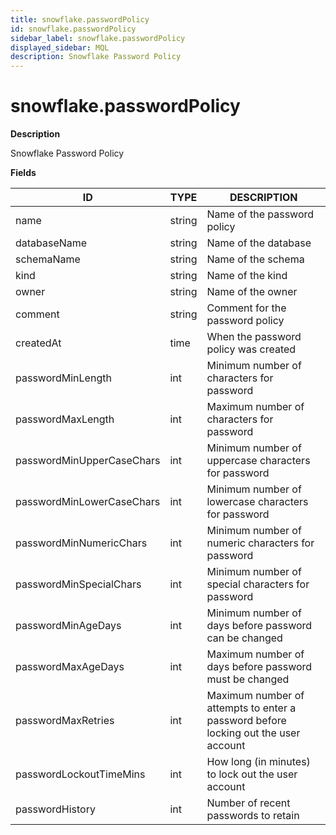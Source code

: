 ```yaml
---
title: snowflake.passwordPolicy
id: snowflake.passwordPolicy
sidebar_label: snowflake.passwordPolicy
displayed_sidebar: MQL
description: Snowflake Password Policy
---
```


# snowflake.passwordPolicy

**Description**

Snowflake Password Policy

**Fields**

| ID                        | TYPE   | DESCRIPTION                                                                        |
| ------------------------- | ------ | ---------------------------------------------------------------------------------- |
| name                      | string | Name of the password policy                                                        |
| databaseName              | string | Name of the database                                                               |
| schemaName                | string | Name of the schema                                                                 |
| kind                      | string | Name of the kind                                                                   |
| owner                     | string | Name of the owner                                                                  |
| comment                   | string | Comment for the password policy                                                    |
| createdAt                 | time   | When the password policy was created                                               |
| passwordMinLength         | int    | Minimum number of characters for password                                          |
| passwordMaxLength         | int    | Maximum number of characters for password                                          |
| passwordMinUpperCaseChars | int    | Minimum number of uppercase characters for password                                |
| passwordMinLowerCaseChars | int    | Minimum number of lowercase characters for password                                |
| passwordMinNumericChars   | int    | Minimum number of numeric characters for password                                  |
| passwordMinSpecialChars   | int    | Minimum number of special characters for password                                  |
| passwordMinAgeDays        | int    | Minimum number of days before password can be changed                              |
| passwordMaxAgeDays        | int    | Maximum number of days before password must be changed                             |
| passwordMaxRetries        | int    | Maximum number of attempts to enter a password before locking out the user account |
| passwordLockoutTimeMins   | int    | How long (in minutes) to lock out the user account                                 |
| passwordHistory           | int    | Number of recent passwords to retain                                               |
